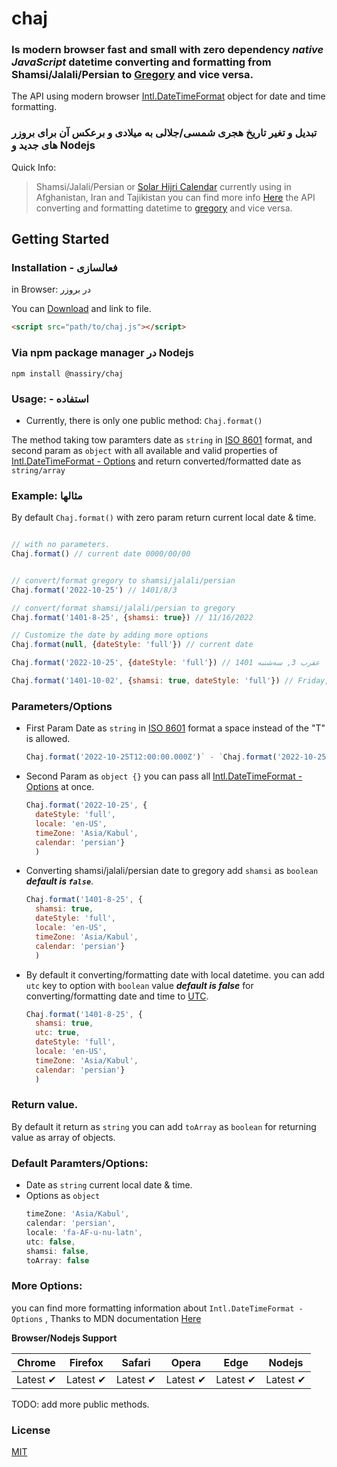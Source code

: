 # chaj
### Is modern browser fast and small with zero dependency ***native JavaScript*** datetime converting and formatting from Shamsi/Jalali/Persian to [Gregory](https://en.wikipedia.org/wiki/Gregorian_calendar) and vice versa.
The API using modern browser [Intl.DateTimeFormat](https://developer.mozilla.org/en-US/docs/Web/JavaScript/Reference/Global_Objects/Intl/DateTimeFormat/DateTimeFormat) object for date and time formatting.


### تبدیل و تغیر تاریخ هجری شمسی/جلالی به میلادی و برعکس آن برای بروزر های جدید و Nodejs

Quick Info:

> Shamsi/Jalali/Persian or [Solar Hijri Calendar](https://en.wikipedia.org/wiki/Solar_Hijri_calendar) currently using in Afghanistan, Iran and Tajikistan you can find more info [Here](https://en.wikipedia.org/wiki/Solar_Hijri_calendar) 
> the API converting and formatting datetime to [gregory](https://en.wikipedia.org/wiki/Gregorian_calendar) and vice versa.

## Getting Started

### Installation - فعالسازی
in Browser: در بروزر

You can [Download](https://github.com/nassiry/chaj/releases/latest) and link to file.

```html
<script src="path/to/chaj.js"></script>
```
### Via npm package manager در Nodejs
`npm install @nassiry/chaj`
### Usage: - استفاده
- Currently, there is only one public method:
`
  Chaj.format()
  `


The method taking tow paramters date as `string` in [ISO 8601](https://en.wikipedia.org/wiki/ISO_8601) format, and second param as `object` with all available and valid properties of [Intl.DateTimeFormat - Options](https://developer.mozilla.org/en-US/docs/Web/JavaScript/Reference/Global_Objects/Intl/DateTimeFormat/DateTimeFormat#parameters) and return converted/formatted date as `string/array`

### Example: مثالها
By default `Chaj.format()` with zero param return current local date & time.

```javascript

// with no parameters.
Chaj.format() // current date 0000/00/00


// convert/format gregory to shamsi/jalali/persian
Chaj.format('2022-10-25') // 1401/8/3

// convert/format shamsi/jalali/persian to gregory
Chaj.format('1401-8-25', {shamsi: true}) // 11/16/2022

// Customize the date by adding more options
Chaj.format(null, {dateStyle: 'full'}) // current date

Chaj.format('2022-10-25', {dateStyle: 'full'}) // 1401 عقرب 3, سه‌شنبه

Chaj.format('1401-10-02', {shamsi: true, dateStyle: 'full'}) // Friday, December 23, 2022

```


### Parameters/Options

- First Param Date as `string` in [ISO 8601](https://en.wikipedia.org/wiki/ISO_8601) format a space instead of the "T" is allowed.
  ```javascript 
  Chaj.format('2022-10-25T12:00:00.000Z')` - `Chaj.format('2022-10-25 14:25')
  ```
- Second Param as `object {}` you can pass all [Intl.DateTimeFormat - Options](https://developer.mozilla.org/en-US/docs/Web/JavaScript/Reference/Global_Objects/Intl/DateTimeFormat/DateTimeFormat#parameters) at once.
  ```javascript
  Chaj.format('2022-10-25', {
    dateStyle: 'full',
    locale: 'en-US',
    timeZone: 'Asia/Kabul', 
    calendar: 'persian'}
    )
  ```
 - Converting shamsi/jalali/persian date to gregory add `shamsi` as `boolean` ***default is `false`***.
    ```javascript
    Chaj.format('1401-8-25', {
      shamsi: true, 
      dateStyle: 'full', 
      locale: 'en-US', 
      timeZone: 'Asia/Kabul', 
      calendar: 'persian'}
      )
    ```
 
 - By default it converting/formatting date with local datetime. you can add `utc` key to option with `boolean` value ***default is false*** for converting/formatting date and time to [UTC](https://en.wikipedia.org/wiki/Coordinated_Universal_Time).
    ```javascript
    Chaj.format('1401-8-25', {
      shamsi: true,
      utc: true,
      dateStyle: 'full',
      locale: 'en-US',
      timeZone: 'Asia/Kabul',
      calendar: 'persian'}
      )
    ```


### Return value.
By default it return as `string` you can add `toArray` as `boolean` for returning value as array of objects.

### Default Paramters/Options:
- Date as `string` current local date & time.
- Options as `object` 
  ```javascript
  timeZone: 'Asia/Kabul',
  calendar: 'persian',
  locale: 'fa-AF-u-nu-latn',
  utc: false,
  shamsi: false,
  toArray: false
  ```


### More Options:
you can find more formatting information about `Intl.DateTimeFormat - Options` , Thanks to MDN documentation [Here](https://developer.mozilla.org/en-US/docs/Web/JavaScript/Reference/Global_Objects/Intl/DateTimeFormat/DateTimeFormat#parameters)

**Browser/Nodejs Support**

Chrome | Firefox | Safari | Opera | Edge | Nodejs
--- | --- | --- | --- | --- | --- |
Latest ✔ | Latest ✔ | Latest ✔ | Latest ✔ | Latest ✔ | Latest ✔

TODO:
add more public methods.


### License

[MIT](LICENSE)


